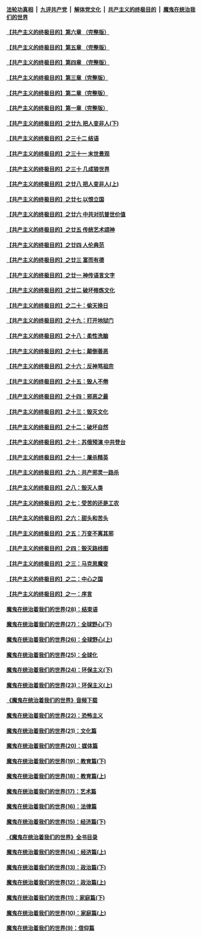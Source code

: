 ####  [法轮功真相](../../../../basic/blob/master/README.md?t=09140252) &nbsp;|&nbsp; [九评共产党](../../../../9ping.md/blob/master/README.md?t=09140252) &nbsp;|&nbsp; [解体党文化](../../../../jtdwh.md/blob/master/README.md?t=09140252)  &nbsp;|&nbsp; [共产主义的终极目的](../../../../gczydzjmd.md/blob/master/README.md?t=09140252) &nbsp;|&nbsp; [魔鬼在统治我们的世界](../../../../mgztzwmdsj.md/blob/master/README.md?t=09140252) 

#### [【共产主义的终极目的】第六章 （完整版）](../pages/nsc422/n11428913.md?t=09140252) 

#### [【共产主义的终极目的】第五章 （完整版）](../pages/nsc422/n11428912.md?t=09140252) 

#### [【共产主义的终极目的】第四章 （完整版）](../pages/nsc422/n11428907.md?t=09140252) 

#### [【共产主义的终极目的】第三章（完整版）](../pages/nsc422/n11428848.md?t=09140252) 

#### [【共产主义的终极目的】第二章（完整版）](../pages/nsc422/n11428831.md?t=09140252) 

#### [【共产主义的终极目的】第一章（完整版）](../pages/nsc422/n11417651.md?t=09140252) 

#### [【共产主义的终极目的】之廿九 把人变非人(下)](../pages/nsc422/n11344140.md?t=09140252) 

#### [【共产主义的终极目的】之三十二 结语](../pages/nsc422/n11360535.md?t=09140252) 

#### [【共产主义的终极目的】之三十一 末世景观](../pages/nsc422/n11351129.md?t=09140252) 

#### [【共产主义的终极目的】之三十 几成狼世界](../pages/nsc422/n11348280.md?t=09140252) 

#### [【共产主义的终极目的】之廿八 把人变非人(上)](../pages/nsc422/n11340492.md?t=09140252) 

#### [【共产主义的终极目的】之廿七 以恨立国](../pages/nsc422/n11336944.md?t=09140252) 

#### [【共产主义的终极目的】之廿六 中共对抗普世价值](../pages/nsc422/n11324785.md?t=09140252) 

#### [【共产主义的终极目的】之廿五 传统艺术颂神](../pages/nsc422/n11296396.md?t=09140252) 

#### [【共产主义的终极目的】之廿四 人伦典范](../pages/nsc422/n11296397.md?t=09140252) 

#### [【共产主义的终极目的】之廿三 富而有德](../pages/nsc422/n11283598.md?t=09140252) 

#### [【共产主义的终极目的】之廿一 神传语言文字](../pages/nsc422/n11263265.md?t=09140252) 

#### [【共产主义的终极目的】之廿二 破坏修炼文化](../pages/nsc422/n11245728.md?t=09140252) 

#### [【共产主义的终极目的】之二十：偷天换日](../pages/nsc422/n11238846.md?t=09140252) 

#### [【共产主义的终极目的】之十九：打开地狱门](../pages/nsc422/n11206376.md?t=09140252) 

#### [【共产主义的终极目的】之十八：柔性洗脑](../pages/nsc422/n11199994.md?t=09140252) 

#### [【共产主义的终极目的】之十七：颠倒善恶](../pages/nsc422/n11179782.md?t=09140252) 

#### [【共产主义的终极目的】之十六：反神骂祖宗](../pages/nsc422/n11166798.md?t=09140252) 

#### [【共产主义的终极目的】之十五：毁人不倦](../pages/nsc422/n11166792.md?t=09140252) 

#### [【共产主义的终极目的】之十四：邪恶之最](../pages/nsc422/n11150249.md?t=09140252) 

#### [【共产主义的终极目的】之十三：毁灭文化](../pages/nsc422/n11135227.md?t=09140252) 

#### [【共产主义的终极目的】之十二：破坏自然](../pages/nsc422/n11135214.md?t=09140252) 

#### [【共产主义的终极目的】之十：苏俄预演 中共登台](../pages/nsc422/n11118424.md?t=09140252) 

#### [【共产主义的终极目的】之十一：屠杀精英](../pages/nsc422/n11118442.md?t=09140252) 

#### [【共产主义的终极目的】之九：共产邪灵一路杀](../pages/nsc422/n11114139.md?t=09140252) 

#### [【共产主义的终极目的】之八：毁灭人类](../pages/nsc422/n11108503.md?t=09140252) 

#### [【共产主义的终极目的】之七：受苦的还是工农](../pages/nsc422/n11101809.md?t=09140252) 

#### [【共产主义的终极目的】之六：甜头和苦头](../pages/nsc422/n11096971.md?t=09140252) 

#### [【共产主义的终极目的】之五：万变不离其邪](../pages/nsc422/n11091285.md?t=09140252) 

#### [【共产主义的终极目的】之四：毁灭路线图](../pages/nsc422/n11086284.md?t=09140252) 

#### [【共产主义的终极目的】之三：马克思魔变](../pages/nsc422/n11061941.md?t=09140252) 

#### [【共产主义的终极目的】之二：中心之国](../pages/nsc422/n11047728.md?t=09140252) 

#### [【共产主义的终极目的】之一：序言](../pages/nsc422/n11086077.md?t=09140252) 

#### [魔鬼在统治着我们的世界(28)：结束语](../pages/nsc422/n10936246.md?t=09140252) 

#### [魔鬼在统治着我们的世界(27)：全球野心(下)](../pages/nsc422/n10928319.md?t=09140252) 

#### [魔鬼在统治着我们的世界(26)：全球野心(上)](../pages/nsc422/n10900318.md?t=09140252) 

#### [魔鬼在统治着我们的世界(25)：全球化](../pages/nsc422/n10788205.md?t=09140252) 

#### [魔鬼在统治着我们的世界(24)：环保主义(下)](../pages/nsc422/n10695307.md?t=09140252) 

#### [魔鬼在统治着我们的世界(23)：环保主义(上)](../pages/nsc422/n10688613.md?t=09140252) 

#### [《魔鬼在统治着我们的世界》音频下载](../pages/nsc422/n10635553.md?t=09140252) 

#### [魔鬼在统治着我们的世界(22)：恐怖主义](../pages/nsc422/n10614727.md?t=09140252) 

#### [魔鬼在统治着我们的世界(21)：文化篇](../pages/nsc422/n10597706.md?t=09140252) 

#### [魔鬼在统治着我们的世界(20)：媒体篇](../pages/nsc422/n10586579.md?t=09140252) 

#### [魔鬼在统治着我们的世界(19)：教育篇(下)](../pages/nsc422/n10564808.md?t=09140252) 

#### [魔鬼在统治着我们的世界(18)：教育篇(上)](../pages/nsc422/n10526970.md?t=09140252) 

#### [魔鬼在统治着我们的世界(17)：艺术篇](../pages/nsc422/n10499093.md?t=09140252) 

#### [魔鬼在统治着我们的世界(16)：法律篇](../pages/nsc422/n10485969.md?t=09140252) 

#### [魔鬼在统治着我们的世界(15)：经济篇(下)](../pages/nsc422/n10469975.md?t=09140252) 

#### [《魔鬼在统治着我们的世界》全书目录](../pages/nsc422/n10464261.md?t=09140252) 

#### [魔鬼在统治着我们的世界(14)：经济篇(上)](../pages/nsc422/n10457370.md?t=09140252) 

#### [魔鬼在统治着我们的世界(13)：政治篇(下)](../pages/nsc422/n10448270.md?t=09140252) 

#### [魔鬼在统治着我们的世界(12)：政治篇(上)](../pages/nsc422/n10444576.md?t=09140252) 

#### [魔鬼在统治着我们的世界(11)：家庭篇(下)](../pages/nsc422/n10440961.md?t=09140252) 

#### [魔鬼在统治着我们的世界(10)：家庭篇(上)](../pages/nsc422/n10435448.md?t=09140252) 

#### [魔鬼在统治着我们的世界(9)：信仰篇](../pages/nsc422/n10432159.md?t=09140252) 

